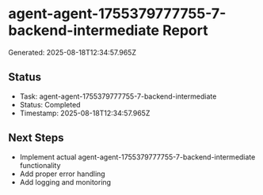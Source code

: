 # agent-agent-1755379777755-7-backend-intermediate Report

Generated: 2025-08-18T12:34:57.965Z

## Status
- Task: agent-agent-1755379777755-7-backend-intermediate
- Status: Completed
- Timestamp: 2025-08-18T12:34:57.965Z

## Next Steps
- Implement actual agent-agent-1755379777755-7-backend-intermediate functionality
- Add proper error handling
- Add logging and monitoring
